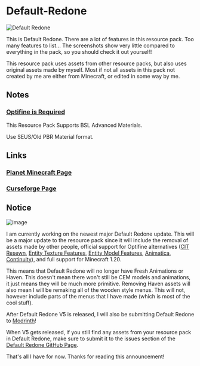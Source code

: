 # Default-Redone
![Default Redone](https://github.com/RyanCR03/Default-Redone/blob/main/defredanim.png)

This is Default Redone. There are a lot of features in this resource pack. Too many features to list... The screenshots show very little compared to everything in the pack, so you should check it out yourself!

This resource pack uses assets from other resource packs, but also uses original assets made by myself. Most if not all assets in this pack not created by me are either from Minecraft, or edited in some way by me.

 

## Notes

### [Optifine is Required](https://optifine.net/downloads)




This Resource Pack Supports BSL Advanced Materials.

Use SEUS/Old PBR Material format.

 
 ## Links

### [Planet Minecraft Page](https://www.planetminecraft.com/texture-pack/default-redone/)
### [Curseforge Page](https://www.curseforge.com/minecraft/texture-packs/default-redone)

## Notice
![image](https://github.com/RyanCR03/Default-Redone/assets/32957560/75704163-7256-4411-a705-1be30adc665e)

I am currently working on the newest major Default Redone update. This will be a major update to the resource pack since it will include the removal of assets made by other people, official support for Optifine alternatives ([CIT Resewn](https://modrinth.com/mod/cit-resewn), [Entity Texture Features](https://modrinth.com/mod/entitytexturefeatures), [Entity Model Features](https://modrinth.com/mod/entity-model-features), [Animatica](https://modrinth.com/mod/animatica), [Continuity](https://modrinth.com/mod/continuity)), and full support for Minecraft 1.20.

This means that Default Redone will no longer have Fresh Animations or Haven. This doesn't mean there won't still be CEM models and animations, it just means they will be much more primitive. Removing Haven assets will also mean I will be remaking all of the wooden style menus. This will not, however include parts of the menus that I have made (which is most of the cool stuff).

After Default Redone V5 is released, I will also be submitting Default Redone to [Modrinth](https://modrinth.com)!

When V5 gets released, if you still find any assets from your resource pack in Default Redone, make sure to submit it to the issues section of the [Default Redone GitHub Page](https://github.com/RyanCR03/Default-Redone/issues).

That's all I have for now. Thanks for reading this announcement!
